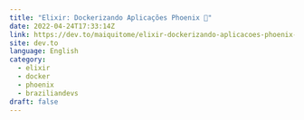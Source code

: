 ```yaml
---
title: "Elixir: Dockerizando Aplicações Phoenix 🐳"
date: 2022-04-24T17:33:14Z
link: https://dev.to/maiquitome/elixir-dockerizando-aplicacoes-phoenix-19gg?utm_medium=RSS&utm_source=news.12bit.vn
site: dev.to
language: English
category:
  - elixir
  - docker
  - phoenix
  - braziliandevs
draft: false
---
```

